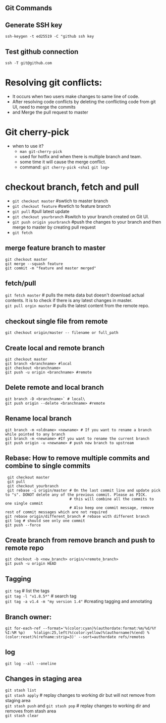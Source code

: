 ## Git Commands

## Generate SSH key 
`ssh-keygen -t ed25519 -C "github ssh key`

## Test github connection 
`ssh -T git@github.com`

# Resolving git conflicts:
  - It occurs when two users make changes to same line of code.
  - After resolving code conflicts by deleting the conflicting code from git UI, need to merge the commits
  - and Merge the pull request to master

# Git cherry-pick
- when to use it?
  - `man git-cherry-pick`
  - used for hotfix and when there is multiple branch and team.
  - some time it will cause the merge conflict.
  - command:
  `git cherry-pick <sha1 git log>`

# checkout branch, fetch and pull
- `git checkout master` #swtich to master branch 
- `git checkout feature` #swtich to feature branch
- `git pull` #pull latest update
- `git checkout yourbranch` #switch to your branch created on Git UI.
- `git push origin yourbranch` #push the changes to your branch and then merge to master by creating pull request
- `git fetch `

## merge feature branch to master
`git checkout master`\
`git merge --squash feature`\
`git commit -m "feature and master merged"`

## fetch/pull
`git fetch master` # pulls the meta data but doesn't download actual contents. It is to check if there is any latest changes in master.\
`git pull orgin master` # pulls the latest content from the remote repo.

## checkout single file from remote
`git checkout origin/master -- filename or full_path`


## Create local and remote branch
```
git checkout master
git branch <branchname> #local
git checkout <branchname>
git push -u origin <branchname> #remote
```
## Delete remote and local branch
```
git branch -D <branchname>` # local\
git push origin --delete <branchname> #remote
```

## Rename local branch 
```
git branch -m <oldname> <newname> # If you want to rename a branch while pointed to any branch
git branch -m <newname> #If you want to rename the current branch
git push origin -u <newname> # push new branch to upstream
```

## Rebase: How to remove multiple commits and combine to single commits
```
 git checkout master
 git pull
 git checkout yourbranch
 git rebase -i origin/master # On the last commit line and update pick to "s". DONOT delete any of the previous commit. Please as PICK. 
                             # this will combine all the commits to one single commit
                             # Also keep one commit message, remove rest of commit messages which are not required
git rebase origin/different_branch # rebase with different branch
git log # should see only one commit
git push --force
```
## Create branch from remove branch and push to remote repo
```
git checkout -b <new_branch> origin/<remote_branch>
git push -u origin HEAD
```
## Tagging 
`git tag` # list the tags\
`git tag -l "v1.8.5*"` # search tag\
`git tag -a v1.4 -m "my version 1.4"` #creating tagging and annotating 

## Branch owner:
`git for-each-ref --format='%(color:cyan)%(authordate:format:%m/%d/%Y %I:%M %p)    %(align:25,left)%(color:yellow)%(authorname)%(end) %(color:reset)%(refname:strip=3)' --sort=authordate refs/remotes`

## log
`git log --all --oneline` 

## Changes in staging area
`git stash list`\
`git stash apply`  # replay changes to working dir but will not remove from staging area \
`git stash push` and `git stash pop` # replay changes to working dir and removes from stash area\
`git stash clear` 
